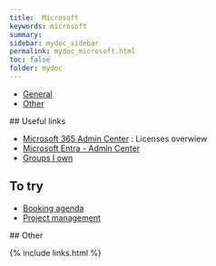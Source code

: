 ```yaml
---
title:  Microsoft
keywords: microsoft
summary:
sidebar: mydoc_sidebar
permalink: mydoc_microsoft.html
toc: false
folder: mydoc
---
```


<ul id="profileTabs" class="nav nav-tabs">
    <li class="active"><a class="noCrossRef" href="#general" data-toggle="tab">General</a></li>
    <li><a class="noCrossRef" href="#other" data-toggle="tab">Other</a></li>
</ul>
  <div class="tab-content">
<div role="tabpanel" class="tab-pane active" id="general" markdown="1">
## Useful links

* [Microsoft 365 Admin Center](https://admin.microsoft.com/#/homepage) : Licenses overwiew
* [Microsoft Entra - Admin Center](https://entra.microsoft.com/?l=en.en-us)
* [Groups I own](https://myaccount.microsoft.com/groups/groups-i-own)

## To try
* [Booking agenda](https://outlook.office.com/bookings/homepage)
* [Project management](https://project.microsoft.com/fr-FR)
</div>

<div role="tabpanel" class="tab-pane" id="other" markdown="1">
## Other
</div>
</div>

{% include links.html %}
